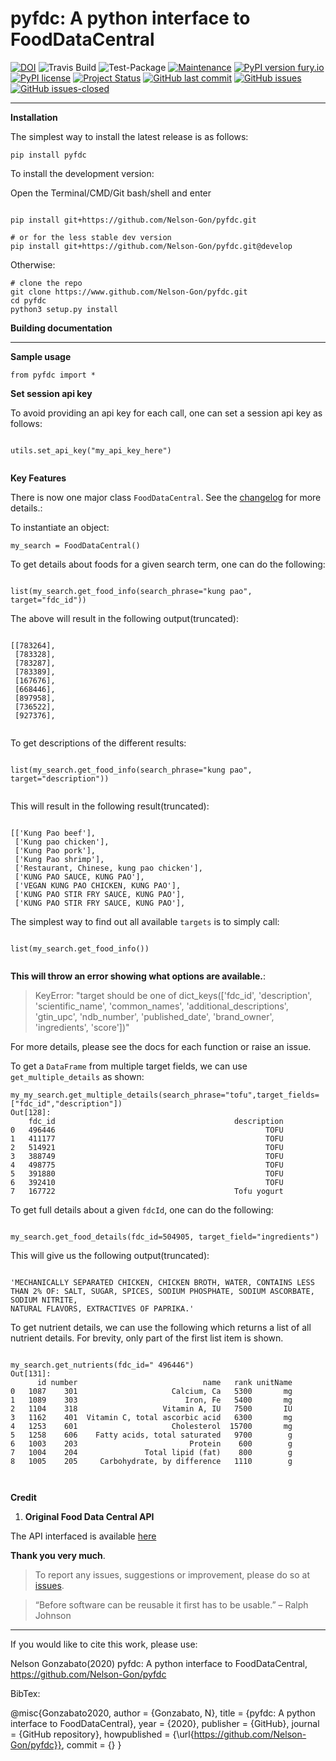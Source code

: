 # pyfdc: A python interface to FoodDataCentral
[![DOI](https://zenodo.org/badge/DOI/10.5281/zenodo.3764453.svg)](https://doi.org/10.5281/zenodo.3764453)
![Travis Build](https://travis-ci.com/Nelson-Gon/pyfdc.svg?branch=master)
![Test-Package](https://github.com/Nelson-Gon/pyfdc/workflows/Test-Package/badge.svg)
[![Maintenance](https://img.shields.io/badge/Maintained%3F-yes-green.svg)](https://GitHub.com/Nelson-Gon/pyfdc/graphs/commit-activity)
[![PyPI version fury.io](https://badge.fury.io/py/pyfdc.svg)](https://pypi.python.org/pypi/pyfdc/)
[![PyPI license](https://img.shields.io/pypi/l/pyfdc.svg)](https://pypi.python.org/pypi/pyfdc/)
[![Project Status](http://www.repostatus.org/badges/latest/active.svg)](http://www.repostatus.org/#active) 
[![GitHub last commit](https://img.shields.io/github/last-commit/Nelson-Gon/pyfdc.svg)](https://github.com/Nelson-Gon/pyfdc/commits/master)
[![GitHub issues](https://img.shields.io/github/issues/Nelson-Gon/pyfdc.svg)](https://GitHub.com/Nelson-Gon/pyfdc/issues/)
[![GitHub issues-closed](https://img.shields.io/github/issues-closed/Nelson-Gon/pyfdc.svg)](https://GitHub.com/Nelson-Gon/pyfdc/issues?q=is%3Aissue+is%3Aclosed)



----

**Installation**

The simplest way to install the latest release is as follows:

```
pip install pyfdc

```

To install the development version:


Open the Terminal/CMD/Git bash/shell and enter

```

pip install git+https://github.com/Nelson-Gon/pyfdc.git

# or for the less stable dev version
pip install git+https://github.com/Nelson-Gon/pyfdc.git@develop

```

Otherwise:

```
# clone the repo
git clone https://www.github.com/Nelson-Gon/pyfdc.git
cd pyfdc
python3 setup.py install

```

**Building documentation**


---

**Sample usage**

```
from pyfdc import *

```

**Set session api key**

To avoid providing an api key for each call, one can set a session api key as follows:

```

utils.set_api_key("my_api_key_here")


```


**Key Features**

There is now one major class `FoodDataCentral`. 
See the [changelog](https://github.com/Nelson-Gon/pyfdc/blob/master/changelog.md) 
for more details.:

To instantiate an object:

```
my_search = FoodDataCentral()

````

To get details about foods for a given search term, one can do the following:

```

list(my_search.get_food_info(search_phrase="kung pao", target="fdc_id"))

```

The above will result in the following output(truncated):

```

[[783264],
 [783328],
 [783287],
 [783389],
 [167676],
 [668446],
 [897958],
 [736522],
 [927376],


```

To get descriptions of the different results:


```

list(my_search.get_food_info(search_phrase="kung pao", target="description"))


```

This will result in the following result(truncated):

```

[['Kung Pao beef'],
 ['Kung pao chicken'],
 ['Kung Pao pork'],
 ['Kung Pao shrimp'],
 ['Restaurant, Chinese, kung pao chicken'],
 ['KUNG PAO SAUCE, KUNG PAO'],
 ['VEGAN KUNG PAO CHICKEN, KUNG PAO'],
 ['KUNG PAO STIR FRY SAUCE, KUNG PAO'],
 ['KUNG PAO STIR FRY SAUCE, KUNG PAO'],

```

The simplest way to find out all available `targets` is to simply call:

```

list(my_search.get_food_info())


```

**This will throw an error showing what options are available.**:

> KeyError: "target should be one of dict_keys(['fdc_id', 'description', 'scientific_name', 'common_names', 'additional_descriptions', 'gtin_upc', 'ndb_number', 'published_date', 'brand_owner', 'ingredients', 'score'])"




For more details, please see the docs for each function or raise an issue.

To get a `DataFrame` from multiple target fields, we can use `get_multiple_details` as shown:

```
my_my_search.get_multiple_details(search_phrase="tofu",target_fields=["fdc_id","description"])
Out[128]: 
    fdc_id                                        description
0   496446                                               TOFU
1   411177                                               TOFU
2   514921                                               TOFU
3   388749                                               TOFU
4   498775                                               TOFU
5   391880                                               TOFU
6   392410                                               TOFU
7   167722                                        Tofu yogurt

```

To get full details about a given `fdcId`, one can do the following:

```

my_search.get_food_details(fdc_id=504905, target_field="ingredients")

```

This will give us the following output(truncated):

```

'MECHANICALLY SEPARATED CHICKEN, CHICKEN BROTH, WATER, CONTAINS LESS THAN 2% OF: SALT, SUGAR, SPICES, SODIUM PHOSPHATE, SODIUM ASCORBATE, SODIUM NITRITE, 
NATURAL FLAVORS, EXTRACTIVES OF PAPRIKA.'

```

To get nutrient details, we can use the following which returns a list of all 
nutrient details. For brevity, only part of the first list item is shown.

```

my_search.get_nutrients(fdc_id=" 496446")
Out[131]: 
      id number                            name   rank unitName
0   1087    301                     Calcium, Ca   5300       mg
1   1089    303                        Iron, Fe   5400       mg
2   1104    318                   Vitamin A, IU   7500       IU
3   1162    401  Vitamin C, total ascorbic acid   6300       mg
4   1253    601                     Cholesterol  15700       mg
5   1258    606    Fatty acids, total saturated   9700        g
6   1003    203                         Protein    600        g
7   1004    204               Total lipid (fat)    800        g
8   1005    205     Carbohydrate, by difference   1110        g

  

```


**Credit**

1. **Original Food Data Central API**

The API interfaced is available [here](https://fdc.nal.usda.gov/api-guide.html)

**Thank you very much**. 

> To report any issues, suggestions or improvement, please do so 
at [issues](https://github.com/Nelson-Gon/pyfdc/issues). 

> “Before software can be reusable it first has to be usable.” – Ralph Johnson

---

If you would like to cite this work, please use:

Nelson Gonzabato(2020) pyfdc: A python interface to FoodDataCentral, https://github.com/Nelson-Gon/pyfdc

BibTex:

@misc{Gonzabato2020,
  author = {Gonzabato, N},
  title = {pyfdc: A python interface to FoodDataCentral},
  year = {2020},
  publisher = {GitHub},
  journal = {GitHub repository},
  howpublished = {\url{https://github.com/Nelson-Gon/pyfdc}},
  commit = {}
} 